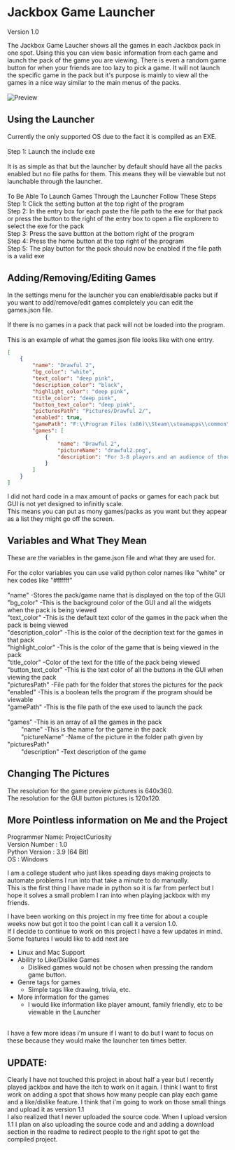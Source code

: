 Jackbox Game Launcher
=============

Version 1.0

The Jackbox Game Laucher shows all the games in each Jackbox pack in one spot. 
Using this you can view basic information from each game and launch the pack of the game
you are viewing. There is even a random game button for when your friends are too lazy
to pick a game. It will not launch the specific game in the pack but it's purpose is
mainly to view all the games in a nice way similar to the main menus of the packs. <br />
<br />
![Preview](https://i.imgur.com/F91MYRX.gif)

Using the Launcher
---------------

Currently the only supported OS due to the fact it is compiled as an EXE. <br />
<br />
Step 1: Launch the include exe <br />
<br />
It is as simple as that but the launcher by default should have all the packs enabled 
but no file paths for them. This means they will be viewable but not launchable through
the launcher. <br />
 <br />
To Be Able To Launch Games Through the Launcher Follow These Steps <br />
Step 1: Click the setting button at the top right of the program <br />
Step 2: In the entry box for each paste the file path to the exe for that pack or press the button
to the right of the entry box to open a file explorere to select the exe for the pack <br />
Step 3: Press the save buttton at the bottom right of the program <br />
Step 4: Press the home button at the top right of the program <br />
Step 5: The play button for the pack should now be enabled if the file path is a valid exe <br />


Adding/Removing/Editing Games
---------------

In the settings menu for the launcher you can enable/disable packs but if you want to 
add/remove/edit games completely you can edit the games.json file. <br />
 <br />
If there is no games in a pack that pack will not be loaded into the program. <br />
 <br />
This is an example of what the games.json file looks like with one entry. <br />
```json
[
    {
        "name": "Drawful 2",
        "bg_color": "white",
        "text_color": "deep pink",
        "description_color": "black",
        "highlight_color": "deep pink",
        "title_color": "deep pink",
        "button_text_color": "deep pink",
        "picturesPath": "Pictures/Drawful 2/",
        "enabled": true,
        "gamePath": "F:\\Program Files (x86)\\Steam\\steamapps\\common\\Drawful 2\\Drawful 2.exe",
        "games": [
            {
                "name": "Drawful 2",
                "pictureName": "drawful2.png",
                "description": "For 3-8 players and an audience of thousands! Your phones or tablets are your controllers! The game of terrible drawings and hilariously wrong answers."
            }
        ]
    }
]
```

I did not hard code in a max amount of packs or games for each pack but GUI is not yet designed to infinitly scale. <br />
This means you can put as mony games/packs as you want but they appear as a list they might go off the screen. <br />



Variables and What They Mean
---------------

These are the variables in the game.json file and what they are used for. <br />
 <br />
For the color variables you can use valid python color names like "white" or hex codes like "#ffffff" <br />
 <br />
"name"                  -Stores the pack/game name that is displayed on the top of the GUI <br />
"bg_color"              -This is the background color of the GUI and all the widgets when the pack is being viewed <br />
"text_color"            -This is the default text color of the games in the pack when the pack is being viewed <br />
"description_color"     -This is the color of the decription text for the games in that pack <br />
"highlight_color"       -This is the color of the game that is being viewed in the pack <br />
"title_color"           -Color of the text for the title of the pack being viewed <br />
"button_text_color"     -This is the text color of all the buttons in the GUI when viewing the pack <br />
"picturesPath"          -File path for the folder that stores the pictures for the pack <br />
"enabled"               -This is a boolean tells the program if the program should be viewable <br />
"gamePath"              -This is the file path of the exe used to launch the pack <br />
 <br />
"games"                 -This is an array of all the games in the pack <br />
&nbsp;&nbsp;&nbsp;&nbsp;&nbsp;&nbsp;&nbsp;&nbsp;"name"              -This is the name for the game in the pack <br />
&nbsp;&nbsp;&nbsp;&nbsp;&nbsp;&nbsp;&nbsp;&nbsp;"pictureName"       -Name of the picture in the folder path given by "picturesPath" <br />
&nbsp;&nbsp;&nbsp;&nbsp;&nbsp;&nbsp;&nbsp;&nbsp;"description"       -Text description of the game



Changing The Pictures
---------------

The resolution for the game preview pictures is 640x360. <br />
The resolution for the GUI button pictures is 120x120. <br />



More Pointless information on Me and the Project
---------------

Programmer Name:   ProjectCuriosity <br />
Version Number :   1.0 <br />
Python Version :   3.9 (64 Bit) <br />
OS             :   Windows <br />

I am a college student who just likes speading days making projects to automate problems I run into
that take a minute to do manually. <br />
This is the first thing I have made in python so it is far from perfect but I hope it solves
a small problem I ran into when playing jackbox with my friends. <br />

I have been working on this project in my free time for about a couple weeks now but got it too
the point I can call it a version 1.0. <br />
If I decide to continue to work on this project I have a few updates in mind. Some features I would like
to add next are <br />
  * Linux and Mac Support <br />
  * Ability to Like/Dislike Games <br />
    * Disliked games would not be chosen when pressing the random game button. <br />
  * Genre tags for games <br />
    * Simple tags like drawing, trivia, etc. <br />
  * More information for the games <br />
    * I would like information like player amount, family friendly, etc to be viewable in the Launcher<br />
<br />
I have a few more ideas i'm unsure if I want to do but I want to focus on these because they would make the launcher ten times better. <br />

UPDATE:
---------------

Clearly I have not touched this project in about half a year but I recently played jackbox and have the itch to work on it again. I think I want to first work on adding a spot that shows how many people can play each game and a like/dislike feature. I think that i'm going to work on those small things and upload it as version 1.1  <br />
I also realized that I never uploaded the source code. When I upload version 1.1 I plan on also uploading the source code and and adding a download section in the readme to redirect people to the right spot to get the compiled project.
